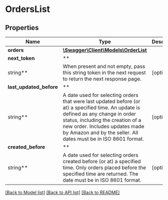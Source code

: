 # OrdersList

## Properties

Name | Type | Description | Notes
------------ | ------------- | ------------- | -------------
**orders** | [**\Swagger\Client\Models\OrderList**](OrderList.md) |  |
**next_token** | **
string** | When present and not empty, pass this string token in the next request to return the next response page. | [optional]
**last_updated_before** | **
string** | A date used for selecting orders that were last updated before (or at) a specified time. An update is defined as any change in order status, including the creation of a new order. Includes updates made by Amazon and by the seller. All dates must be in ISO 8601 format. | [optional]
**created_before** | **
string** | A date used for selecting orders created before (or at) a specified time. Only orders placed before the specified time are returned. The date must be in ISO 8601 format. | [optional]

[[Back to Model list]](../../README.md#documentation-for-models) [[Back to API list]](../../README.md#documentation-for-api-endpoints) [[Back to README]](../../README.md)

